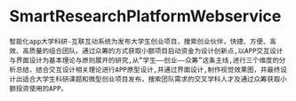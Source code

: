 # SmartResearchPlatformWebservice
    智能化app大学科研-互联互动系统为发布大学生创业项目，搜索创业伙伴，快捷、方便、高效、高质量的组合团队。通过众筹的方式获取小额项目启动资金为设计创新点,以APP交互设计与界面设计为基本理论与原则展开的研究,从“学生——创业——众筹”这条主线,进行三个维度的分析总结，结合交互设计相关理论进行APP原型设计,并通过界面设计,制作视觉效果图，并最终设计出适合大学生科研课题和微型创业项目发布，搜索团队需求的交叉学科人才及通过众筹获取小额投资使用的APP。
